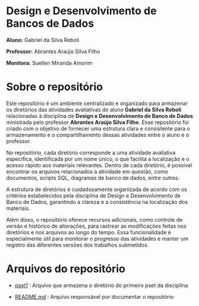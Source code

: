 # Design e Desenvolvimento de Bancos de Dados

**Aluno:** Gabriel da Silva Reboli

**Professor:** Abrantes Araújo Silva Filho

**Monitora:** Suellen Miranda Amorim



# Sobre o repositório

Este repositório é um ambiente centralizado e organizado para armazenar os diretórios das atividades avaliativas do aluno **Gabriel da Silva Reboli** relacionadas à disciplina de **Design e Desenvolvimento de Banco de Dados** ministrada pelo professor **Abrantes Araújo Silva Filho**. Esse repositório foi criado com o objetivo de fornecer uma estrutura clara e consistente para o armazenamento e o compartilhamento dessas atividades entre o aluno e o professor.

No repositório, cada diretório corresponde a uma atividade avaliativa específica, identificada por um nome único, o que facilita a localização e o acesso rápido aos materiais relevantes. Dentro de cada diretório, é possivel encontrar os arquivos relacionados à atividade em questão, como documentos, scripts SQL, diagramas de banco de dados, entre outros.

A estrutura de diretórios é cuidadosamente organizada de acordo com os critérios estabelecidos pela disciplina de Design e Desenvolvimento de Banco de Dados, garantindo a clareza e a consistência na localização dos materiais. 

Além disso, o repositório oferece recursos adicionais, como controle de versão e histórico de alterações, para rastrear as modificações feitas nos diretórios e nos arquivos ao longo do tempo. Essa funcionalidade é especialmente útil para monitorar o progresso das atividades e manter um registro das diferentes versões dos trabalhos submetidos.

# Arquivos do repositório

- [pset1](pset1) : Arquivo que armazena o diretório do primeiro pset da disciplina

- [README.md](README.md) : Arquivo responsável por documentar o repositório





